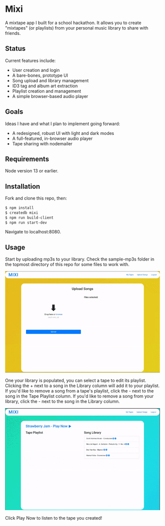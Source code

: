 # Mixi

A mixtape app I built for a school hackathon. It allows you to create "mixtapes" (or playlists) from your personal music library to share with friends.

## Status

Current features include:

* User creation and login
* A bare-bones, prototype UI
* Song upload and library management
* ID3 tag and album art extraction
* Playlist creation and management
* A simple browser-based audio player

## Goals

Ideas I have and what I plan to implement going forward:

* A redesigned, robust UI with light and dark modes
* A full-featured, in-browser audio player
* Tape sharing with nodemailer

## Requirements

Node version 13 or earlier.

## Installation

Fork and clone this repo, then:

```
$ npm install
$ createdb mixi
$ npm run build-client
$ npm run start-dev
```

Navigate to localhost:8080.

## Usage

Start by uploading mp3s to your library. Check the sample-mp3s folder in the topmost directory of this repo for some files to work with.

![Upload files](https://github.com/sernano/mixi/raw/master/screenshots/mixi1.gif)

One your library is populated, you can select a tape to edit its playlist. Clicking the + next to a song in the Library column will add it
to your playlist. If you'd like to remove a song from a tape's playlist, click the - next to the song in the Tape Playlist column. If
you'd like to remove a song from your library, click the - next to the song in the Library column.

![Manage library](https://github.com/sernano/mixi/raw/master/screenshots/mixi2.gif)

Click Play Now to listen to the tape you created!
